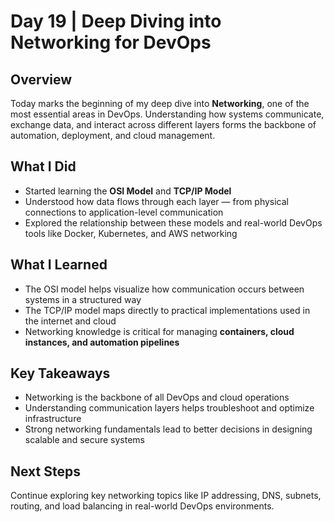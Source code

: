 # Day 19 | Deep Diving into Networking for DevOps

## Overview
Today marks the beginning of my deep dive into **Networking**, one of the most essential areas in DevOps. Understanding how systems communicate, exchange data, and interact across different layers forms the backbone of automation, deployment, and cloud management.

## What I Did
- Started learning the **OSI Model** and **TCP/IP Model**
- Understood how data flows through each layer — from physical connections to application-level communication
- Explored the relationship between these models and real-world DevOps tools like Docker, Kubernetes, and AWS networking

## What I Learned
- The OSI model helps visualize how communication occurs between systems in a structured way
- The TCP/IP model maps directly to practical implementations used in the internet and cloud
- Networking knowledge is critical for managing **containers, cloud instances, and automation pipelines**

## Key Takeaways
- Networking is the backbone of all DevOps and cloud operations
- Understanding communication layers helps troubleshoot and optimize infrastructure
- Strong networking fundamentals lead to better decisions in designing scalable and secure systems

## Next Steps
Continue exploring key networking topics like IP addressing, DNS, subnets, routing, and load balancing in real-world DevOps environments.

